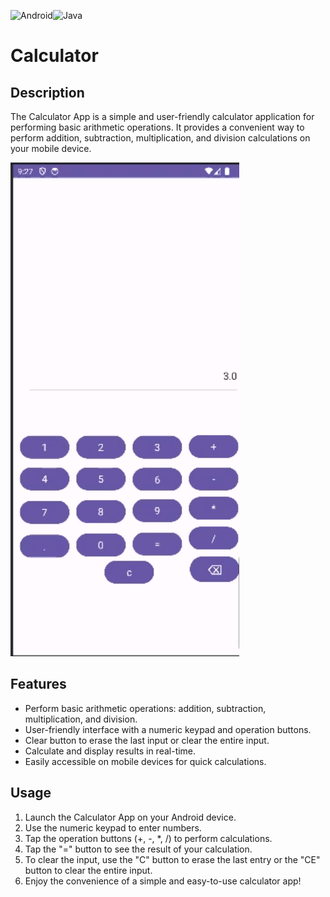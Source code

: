 ![Android](https://img.shields.io/badge/Android-3DDC84?style=for-the-badge&logo=android&logoColor=white)![Java](https://img.shields.io/badge/java-%23ED8B00.svg?style=for-the-badge&logo=openjdk&logoColor=white)

# Calculator

## Description

The Calculator App is a simple and user-friendly calculator application for performing basic arithmetic operations. It provides a convenient way to perform addition, subtraction, multiplication, and division calculations on your mobile device.


![Screenshot 1](Calculator.png)

## Features

- Perform basic arithmetic operations: addition, subtraction, multiplication, and division.
- User-friendly interface with a numeric keypad and operation buttons.
- Clear button to erase the last input or clear the entire input.
- Calculate and display results in real-time.
- Easily accessible on mobile devices for quick calculations.

## Usage

1. Launch the Calculator App on your Android device.
2. Use the numeric keypad to enter numbers.
3. Tap the operation buttons (+, -, *, /) to perform calculations.
4. Tap the "=" button to see the result of your calculation.
5. To clear the input, use the "C" button to erase the last entry or the "CE" button to clear the entire input.
6. Enjoy the convenience of a simple and easy-to-use calculator app!

